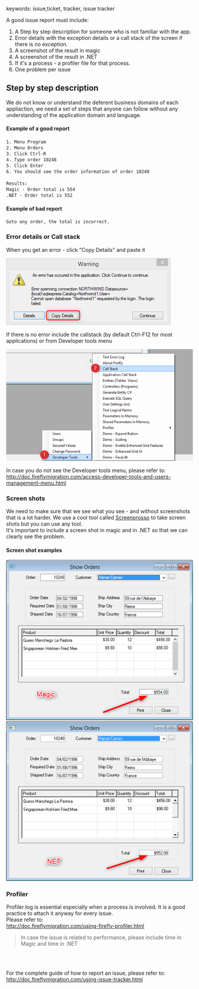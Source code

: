 ﻿keywords: issue,ticket, tracker, issue tracker

A good issue report must include:
1. A Step by step description for someone who is not familiar with the app.
2. Error details with the exception details or a call stack of the screen if there is no exception.
3. A screenshot of the result in magic
4. A screenshot of the result in .NET
5. If it's a process - a profiler file for that process.
6. One problem per issue


## Step by step description
We do not know or understand the deferent business domains of each appliaction, we need a set of steps that anyone can follow without any understanding of the application domain and language.

#### Example of a good report
```
1. Menu Program
2. Menu Orders
3. Click Ctrl-R
4. Type order 10248
5. Click Enter
6. You should see the order information of order 10248

Results:
Magic - Order total is 554
.NET - Order total is 552
```

#### Example of bad  report
```
Goto any order, the total is incorrect.
```


### Error details or Call stack
When you get an error - click "Copy Details" and paste it

![](errorDetails.png)

If there is no error include the callstack (by default Ctrl-F12 for most applications)
or from Developer tools menu

![](callstack.png)

In case you do not see the Developer tools menu, please refer to:  
http://doc.fireflymigration.com/access-developer-tools-and-users-management-menu.html


### Screen shots
We need to make sure that we see what you see - and without screenshots that is a lot harder.
We use a cool tool called <a target=_new href="https://www.screenpresso.com/">Screenprosso</a> to take screen shots but you can use any tool.  
It's important to include a screen shot in magic and in .NET so that we can clearly see the problem.

#### Screen shot examples
![](MagicScreen.png)![](NETscreen.png)


### Profiler
Profiler log is essential especially when a process is involved.   It is a good practice to attach it anyway for every issue.  
Please refer to: <br>
http://doc.fireflymigration.com/using-firefly-profiler.html


> In case the issue is related to performance, please include time in Magic and time in .NET 

<br><br>

For the complete guide of how to report an issue, please refer to:  
http://doc.fireflymigration.com/using-issue-tracker.html  
